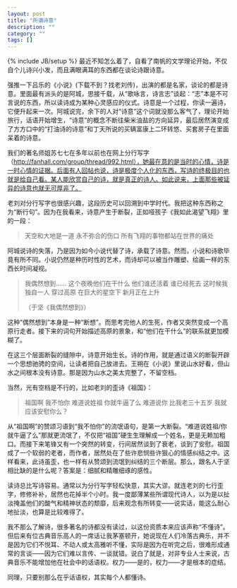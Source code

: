```yaml
---
layout: post
title: "所谓诗意"
description: ""
category: ""
tags: []
---
```

{% include JB/setup %}
最近不知怎么着了，自看了南帆的文学理论开始，不仅自个儿诗兴小发，而且满眼满耳的东西都在谈论诗跟诗意。
 
强推一下吕乐的《小说》(下载不到？找老刘传)，出演的都是名家，谈论的都是诗意。里面最有派头的是阿城，思接千载，从“歌咏言，诗言志”谈起：“志”本是不可言说的东西，所以读诗成为某种心灵感应的仪式。诗意是一个过程，你读一遍诗，它便升起来一次。阿城说完，余下的人对“诗意”这个词就没那么客气了，理论开始旅行，话语开始增生，“诗意”的概念不断往柴米油盐的方向延异，最后居然演变成了方方口中的“打油诗的诗意”和丁天所说的买辆富康上二环转悠、买套房子在里面呆着的诗意。
 
我们的著名师姐苏七七在多年以前也在网上分行写字（http://fanhall.com/group/thread/992.html），她最在意的是当时的心情，诗是一时心情的证据。后面有人回帖也说，诗是极度个人化的东西，写诗的终极目的也就是给自己看。某人能欣赏自己的诗，就是真正的诗人。如此说来，上面那些被延异的诗意也就无可厚非了。
 
老刘对分行写字也很感兴趣，这段历史可以回溯到中学时代。我把这种东西称之为“断行句”。因为在我看来，诗意产生于断裂，正如哑孩子《我如此渴望飞翔》里的一段：

> 天空和大地是一道
> 永不弥合的伤口
> 所有飞翔的事物都站在世界的痛处


 
阿城说诗的失落，乃是因为如今小说代替了诗，承载了诗意。然而，小说和诗歌毕竟有所不同。小说仍然是种历时性的艺术，而诗却可以被当作雕塑、绘画一样的东西长时间凝视。

> 我偶然想到……
> 这个夜晚他们在干什么
> 他们谁还活着  谁已经死去
> 这时候我独自一人  穿过高原
> 在巨大的星空下
> 新月正在上升
>  
> （于坚《我偶然想到》）


 
这种“偶然想到”本身是一种“断想”。而思考完他人的生死，作者又突然变成一个高原行走者。接下来的词句开始描述高原的景象，和“他们在干什么”的联系就更加模糊了。
 
在这三个层面断裂的缝隙中，诗意开始生长。诗的作用，就是通过语义的断裂开辟一个思想驰骋的空间，让读者把自己放进去。王朔在《小说》里说山水好看，但山水之间根本没有诗意。那是因为山水之美太完整了，不留空档。
 
当然，光有空档是不行的，比如老刘的歪诗《祖国》：
 
> 祖国啊
> 我不怕你
> 难道说姓祖
> 你就牛逼了么
> 难道说你
> 比我老三十五岁
> 我就应该安慰你么？



从“祖国啊”的赞颂习语到“我不怕你”的流氓语句，是第一大断裂。“难道说姓祖/你就牛逼了么”那就更流氓了，不仅把“祖国”硬生生理解成一个姓名，更是无赖加粗口。而接下来笔锋又有一个突然的转变，行间居然谈到了衰老，谈到了安慰。祖国成了一个软弱的老者，而作者，居然处在了些许悲悯些许狠心的情感纠结之中。这样看来，此诗虽歪，也一样有从赞颂到流氓到纠结的三个断层。那么，跟名人于坚相比缺的是什么呢？答案是：细腻和精雕细琢的感性。
 
读诗总比写诗容易。通常以为分行写字轻松快意，其实大谬。就连老刘的七行歪字，修修补补，居然也花掉半个小时。我一度鄙薄某些所谓现代诗人，以为是以扯淡掩盖他们的酸气和精神状态的颓靡，后来观念有所转变——说实话，能这么耐心地扯淡，也算是比较难得了。
 
我不那么了解诗，很多著名的诗都没有读过，以这份资质本来应该声称“不懂诗”。但后来有位古典音乐高人的一席话让我茅塞顿开，她说现在人们冷落古典乐，并不是因为它们不悦耳、不动人或太高雅听不懂，实际是因为在听完之后，很难形成通常的言谈——因为它们难以言传、一谈就错。说白了就是，对非专业人士来说，古典音乐不能增加他在社会中的话语权。权力——是的，权力——才是根本的症结。
 
同理，只要别那么在乎话语权，其实每个人都懂诗。